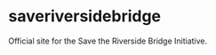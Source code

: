 saveriversidebridge
===================

Official site for the Save the Riverside Bridge Initiative.
